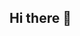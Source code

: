 ## Hi there 👋

<!--
**MoonPepsi/MoonPepsi** is a ✨ _special_ ✨ repository because its `README.md` (this file) appears on your GitHub profile.

![image].(https://png.pngtree.com/png-vector/20240408/ourlarge/pngtree-a-cat-illustration-vector-cartoon-cute-for-kids-png-image_12273192.png)

Here are some ideas to get you started:

- 🔭 I’m currently working on ...
- 🌱 I’m currently learning ...
- 👯 I’m looking to collaborate on ...
- 🤔 I’m looking for help with ...
- 💬 Ask me about ...
- 📫 How to reach me: ...
- 😄 Pronouns: ...
- ⚡ Fun fact: ...
-->
